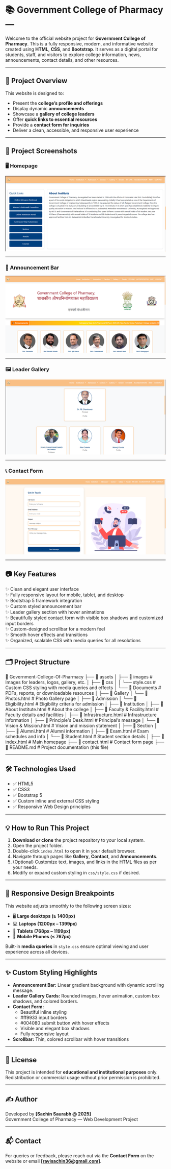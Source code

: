 # 📚 Government College of Pharmacy —

Welcome to the official website project for **Government College of Pharmacy**. This is a fully responsive, modern, and informative website created using **HTML**, **CSS**, and **Bootstrap**. It serves as a digital portal for students, staff, and visitors to explore college information, news, announcements, contact details, and other resources.

---

## 📌 Project Overview

This website is designed to:

- Present the **college’s profile and offerings**
- Display dynamic **announcements**
- Showcase a **gallery of college leaders**
- Offer **quick links to essential resources**
- Provide a **contact form for inquiries**
- Deliver a clean, accessible, and responsive user experience

---

## 📸 Project Screenshots

### 🖥️ Homepage

![Homepage](./assets/images/Screenshot%20(105).png)

---

### 📣 Announcement Bar

![Announcement Bar](./assets/images/Screenshot%20(108).png)

---

### 🖼️ Leader Gallery

![Leader Gallery](./assets/images/Screenshot%20(106).png)

---

### 📞 Contact Form

![Contact Form](./assets/images/Screenshot%20(107).png)

---

## 📷 Key Features

✨ Clean and elegant user interface  
✨ Fully responsive layout for mobile, tablet, and desktop  
✨ Bootstrap 5 framework integration  
✨ Custom styled announcement bar  
✨ Leader gallery section with hover animations  
✨ Beautifully styled contact form with visible box shadows and customized input borders  
✨ Custom-designed scrollbar for a modern feel  
✨ Smooth hover effects and transitions  
✨ Organized, scalable CSS with media queries for all resolutions

---

## 🗂️ Project Structure

📁 Government-College-Of-Pharmacy
├── 📁 assets
│ ├── 📁 images # Images for leaders, logos, gallery, etc.
│ ├── 📁 css
│ │ └── style.css # Custom CSS styling with media queries and effects
│ └── 📁 Documents # PDFs, reports, or downloadable resources
│
├── 📁 Gallery
│ └── 📄 Photos.html # Photo Gallery page
│
├── 📁 Admission
│ └── 📄 Eligibility.html # Eligibility criteria for admission
│
├── 📁 Institution
│ ├── 📄 About Institute.html # About the college
│ ├── 📄 Faculty & Facility.html # Faculty details and facilities
│ ├── 📄 Infrastructure.html # Infrastructure information
│ ├── 📄 Principle's Desk.html # Principal’s message
│ └── 📄 Vision & Mission.html # Vision and mission statement
│
├── 📁 Section
│ ├── 📄 Alumni.html # Alumni information
│ ├── 📄 Exam.html # Exam schedules and info
│ └── 📄 Student.html # Student section details
│
├── 📄 index.html # Main homepage
├── 📄 contact.html # Contact form page
├── 📄 README.md # Project documentation (this file)

---

## 🛠️ Technologies Used

- ✅ HTML5
- ✅ CSS3
- ✅ Bootstrap 5
- ✅ Custom inline and external CSS styling
- ✅ Responsive Web Design principles

---

## 💡 How to Run This Project

1. **Download or clone** the project repository to your local system.
2. Open the project folder.
3. Double-click `index.html` to open it in your default browser.
4. Navigate through pages like **Gallery**, **Contact**, and **Announcements**.
5. (Optional) Customize text, images, and links in the HTML files as per your needs.
6. Modify or expand custom styling in `css/style.css` if desired.

---

## 📱 Responsive Design Breakpoints

This website adjusts smoothly to the following screen sizes:

- 🖥️ **Large desktops (≥ 1400px)**
- 💻 **Laptops (1200px – 1399px)**
- 📱 **Tablets (768px – 1199px)**
- 📱 **Mobile Phones (≤ 767px)**

Built-in **media queries** in `style.css` ensure optimal viewing and user experience across all devices.

---

## ✨ Custom Styling Highlights

- **Announcement Bar:** Linear gradient background with dynamic scrolling message.
- **Leader Gallery Cards:** Rounded images, hover animation, custom box shadows, and colored borders.
- **Contact Form:**
  - Beautiful inline styling
  - #ff9933 input borders
  - #004080 submit button with hover effects
  - Visible and elegant box shadows
  - Fully responsive layout
- **Scrollbar:** Thin, colored scrollbar with hover transitions

---

## 📃 License

This project is intended for **educational and institutional purposes** only. Redistribution or commercial usage without prior permission is prohibited.

---

## ✍️ Author

Developed by **[Sachin Saurabh @ 2025]**  
Government College of Pharmacy — Web Development Project

---

## 📬 Contact

For queries or feedback, please reach out via the **Contact Form** on the website or email **[ravisachin36@gmail.com]**.

